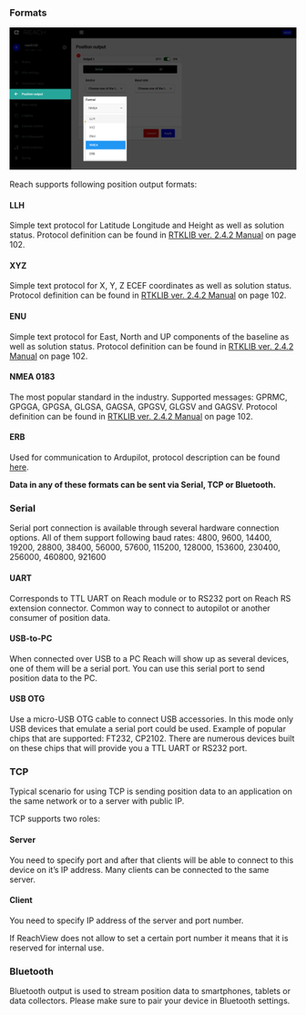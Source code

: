 
### Formats

![](img/position_output/format.png)

Reach supports following position output formats: 

#### LLH
Simple text protocol for Latitude Longitude and Height as well as solution status. Protocol definition can be found in [RTKLIB ver. 2.4.2 Manual](http://www.rtklib.com/prog/manual_2.4.2.pdf) on page 102.

#### XYZ
Simple text protocol for X, Y, Z ECEF coordinates as well as solution status. Protocol definition can be found in [RTKLIB ver. 2.4.2 Manual](http://www.rtklib.com/prog/manual_2.4.2.pdf) on page 102.

#### ENU
Simple text protocol for East, North and UP components of the baseline as well as solution status. Protocol definition can be found in [RTKLIB ver. 2.4.2 Manual](http://www.rtklib.com/prog/manual_2.4.2.pdf) on page 102.

#### NMEA 0183
The most popular standard in the industry. Supported messages: GPRMC, GPGGA, GPGSA, GLGSA, GAGSA,  GPGSV, GLGSV and GAGSV. Protocol definition can be found in [RTKLIB ver. 2.4.2 Manual](http://www.rtklib.com/prog/manual_2.4.2.pdf) on page 102.

#### ERB
Used for communication to Ardupilot, protocol description can be found [here](https://files.emlid.com/ERB.pdf).


**Data in any of these formats can be sent via Serial, TCP or Bluetooth.**

### Serial
Serial port connection is available through several hardware connection options. All of them support following baud rates: 4800, 9600, 14400, 19200, 28800, 38400, 56000, 57600, 115200, 128000, 153600, 230400, 256000, 460800, 921600

#### UART
Corresponds to TTL UART on Reach module or to RS232 port on Reach RS extension connector. Common way to connect to autopilot or another consumer of position data.

#### USB-to-PC
When connected over USB to a PC Reach will show up as several devices, one of them will be a serial port. You can use this serial port to send position data to the PC.

#### USB OTG
Use a micro-USB OTG cable to connect USB accessories. In this mode only USB devices that emulate a serial port could be used. Example of popular chips that are supported: FT232, CP2102. There are numerous devices built on these chips that will provide you a TTL UART or RS232 port. 

### TCP
Typical scenario for using TCP is sending position data to an application on the same network or to a server with public IP. 

TCP supports two roles:

#### Server
You need to specify port and after that clients will be able to connect to this device on it’s IP address. Many clients can be connected to the same server.

#### Client
You need to specify IP address of the server and port number.

If ReachView does not allow to set a certain port number it means that it is reserved for internal use.

### Bluetooth
Bluetooth output is used to stream position data to smartphones, tablets or data collectors. Please make sure to pair your device in Bluetooth settings.

